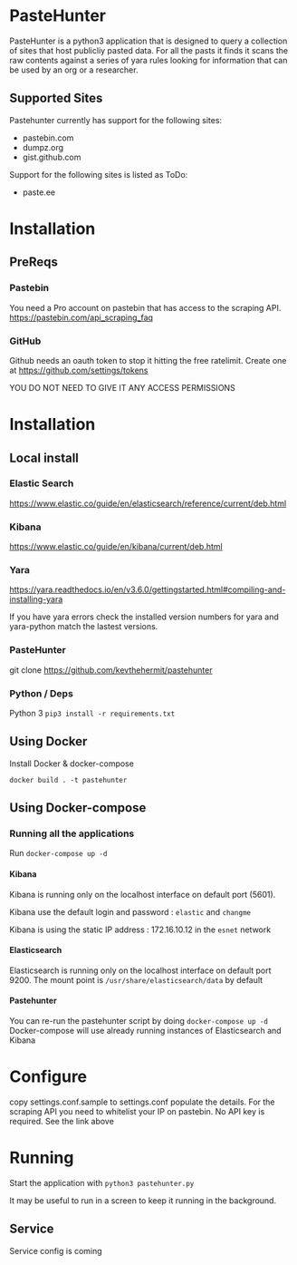 # PasteHunter
PasteHunter is a python3 application that is designed to query a collection of sites that host publicliy pasted data. 
For all the pasts it finds it scans the raw contents against a series of yara rules looking for information that can be used 
by an org or a researcher.

## Supported Sites
Pastehunter currently has support for the following sites:
 - pastebin.com
 - dumpz.org
 - gist.github.com

Support for the following sites is listed as ToDo:
 - paste.ee


# Installation

## PreReqs

### Pastebin

You need a Pro account on pastebin that has access to the scraping API.
https://pastebin.com/api_scraping_faq

### GitHub
Github needs an oauth token to stop it hitting the free ratelimit. 
Create one at https://github.com/settings/tokens

YOU DO NOT NEED TO GIVE IT ANY ACCESS PERMISSIONS

# Installation

## Local install 

### Elastic Search
https://www.elastic.co/guide/en/elasticsearch/reference/current/deb.html

### Kibana
https://www.elastic.co/guide/en/kibana/current/deb.html

### Yara
https://yara.readthedocs.io/en/v3.6.0/gettingstarted.html#compiling-and-installing-yara

If you have yara errors check the installed version numbers for yara and yara-python match the lastest versions.

### PasteHunter
git clone https://github.com/kevthehermit/pastehunter

### Python / Deps
Python 3
```pip3 install -r requirements.txt```

## Using Docker

Install Docker & docker-compose

`docker build . -t pastehunter`

## Using Docker-compose

### Running all the applications
Run `docker-compose up -d`

#### Kibana

Kibana is running only on the localhost interface on default port (5601).

Kibana use the default login and password : `elastic` and `changme`

Kibana is using the static IP address : 172.16.10.12 in the `esnet`  network

#### Elasticsearch

Elasticsearch is running only on the localhost interface on default port 9200.
The mount point is `/usr/share/elasticsearch/data` by default

#### Pastehunter

You can re-run the pastehunter script by doing `docker-compose up -d`
Docker-compose will use already running instances of Elasticsearch and Kibana


# Configure

copy settings.conf.sample to settings.conf
populate the details.
For the scraping API you need to whitelist your IP on pastebin. No API key is required. See the link above



# Running

Start the application with ```python3 pastehunter.py```

It may be useful to run in a screen to keep it running in the background. 

## Service 
Service config is coming 
